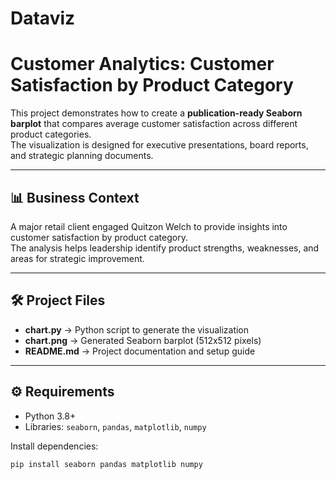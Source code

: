 # Dataviz
# Customer Analytics: Customer Satisfaction by Product Category

This project demonstrates how to create a **publication-ready Seaborn barplot** that compares average customer satisfaction across different product categories.  
The visualization is designed for executive presentations, board reports, and strategic planning documents.

---

## 📊 Business Context
A major retail client engaged Quitzon Welch to provide insights into customer satisfaction by product category.  
The analysis helps leadership identify product strengths, weaknesses, and areas for strategic improvement.

---

## 🛠️ Project Files
- **chart.py** → Python script to generate the visualization  
- **chart.png** → Generated Seaborn barplot (512x512 pixels)  
- **README.md** → Project documentation and setup guide  

---

## ⚙️ Requirements
- Python 3.8+
- Libraries: `seaborn`, `pandas`, `matplotlib`, `numpy`

Install dependencies:
```bash
pip install seaborn pandas matplotlib numpy
